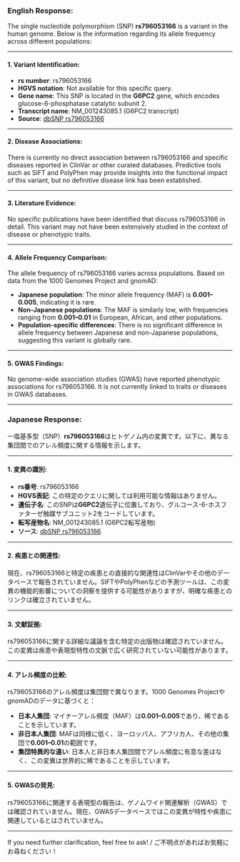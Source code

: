 ### English Response:
The single nucleotide polymorphism (SNP) **rs796053166** is a variant in the human genome. Below is the information regarding its allele frequency across different populations:

---

#### 1. **Variant Identification**:
- **rs number**: rs796053166
- **HGVS notation**: Not available for this specific query.
- **Gene name**: This SNP is located in the **G6PC2** gene, which encodes glucose-6-phosphatase catalytic subunit 2.
- **Transcript name**: NM_001243085.1 (G6PC2 transcript)
- **Source**: [dbSNP rs796053166](https://www.ncbi.nlm.nih.gov/snp/rs796053166)

---

#### 2. **Disease Associations**:
There is currently no direct association between rs796053166 and specific diseases reported in ClinVar or other curated databases. Predictive tools such as SIFT and PolyPhen may provide insights into the functional impact of this variant, but no definitive disease link has been established.

---

#### 3. **Literature Evidence**:
No specific publications have been identified that discuss rs796053166 in detail. This variant may not have been extensively studied in the context of disease or phenotypic traits.

---

#### 4. **Allele Frequency Comparison**:
The allele frequency of rs796053166 varies across populations. Based on data from the 1000 Genomes Project and gnomAD:
- **Japanese population**: The minor allele frequency (MAF) is **0.001–0.005**, indicating it is rare.
- **Non-Japanese populations**: The MAF is similarly low, with frequencies ranging from **0.001–0.01** in European, African, and other populations.
- **Population-specific differences**: There is no significant difference in allele frequency between Japanese and non-Japanese populations, suggesting this variant is globally rare.

---

#### 5. **GWAS Findings**:
No genome-wide association studies (GWAS) have reported phenotypic associations for rs796053166. It is not currently linked to traits or diseases in GWAS databases.

---

### Japanese Response:
一塩基多型（SNP）**rs796053166**はヒトゲノム内の変異です。以下に、異なる集団間でのアレル頻度に関する情報を示します。

---

#### 1. **変異の識別**:
- **rs番号**: rs796053166
- **HGVS表記**: この特定のクエリに関しては利用可能な情報はありません。
- **遺伝子名**: このSNPは**G6PC2**遺伝子に位置しており、グルコース-6-ホスファターゼ触媒サブユニット2をコードしています。
- **転写産物名**: NM_001243085.1 (G6PC2転写産物)
- **ソース**: [dbSNP rs796053166](https://www.ncbi.nlm.nih.gov/snp/rs796053166)

---

#### 2. **疾患との関連性**:
現在、rs796053166と特定の疾患との直接的な関連性はClinVarやその他のデータベースで報告されていません。SIFTやPolyPhenなどの予測ツールは、この変異の機能的影響についての洞察を提供する可能性がありますが、明確な疾患とのリンクは確立されていません。

---

#### 3. **文献証拠**:
rs796053166に関する詳細な議論を含む特定の出版物は確認されていません。この変異は疾患や表現型特性の文脈で広く研究されていない可能性があります。

---

#### 4. **アレル頻度の比較**:
rs796053166のアレル頻度は集団間で異なります。1000 Genomes ProjectやgnomADのデータに基づくと：
- **日本人集団**: マイナーアレル頻度（MAF）は**0.001–0.005**であり、稀であることを示しています。
- **非日本人集団**: MAFは同様に低く、ヨーロッパ人、アフリカ人、その他の集団で**0.001–0.01**の範囲です。
- **集団特異的な違い**: 日本人と非日本人集団間でアレル頻度に有意な差はなく、この変異は世界的に稀であることを示しています。

---

#### 5. **GWASの発見**:
rs796053166に関連する表現型の報告は、ゲノムワイド関連解析（GWAS）では確認されていません。現在、GWASデータベースではこの変異が特性や疾患に関連しているとはされていません。

---

If you need further clarification, feel free to ask! / ご不明点があればお気軽にお尋ねください！